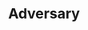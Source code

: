 ---
title: 'Adversary'
type: 'Website Redesign'
summary: 'Website Redesign for a cybersecurity training platform that empowers developers by revamping security education in companies and universities to minimize cyber crime.'
image: 'https://res.cloudinary.com/juanmartingarcia/image/upload/w_512,f_auto,q_auto:good/projects/adversary.jpg'
imageSrcset: 'https://res.cloudinary.com/juanmartingarcia/image/upload/w_256,f_auto,q_auto:good/projects/adversary.jpg 256w, https://res.cloudinary.com/juanmartingarcia/image/upload/w_512,f_auto,q_auto:good/projects/adversary.jpg 512w, https://res.cloudinary.com/juanmartingarcia/image/upload/w_768,f_auto,q_auto:good/projects/adversary.jpg 768w, https://res.cloudinary.com/juanmartingarcia/image/upload/w_1024,f_auto,q_auto:good/projects/adversary.jpg 1024w, https://res.cloudinary.com/juanmartingarcia/image/upload/w_1280,f_auto,q_auto:good/projects/adversary.jpg 1280w'
url: 'https://www.behance.net/gallery/101737997/Adversary-Website-Redesign'
displayOrder: 1
featured: true
tags: ['design', 'website', 'ux/ui', 'cybersecurity']
---